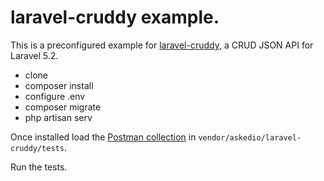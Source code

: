 # laravel-cruddy example.
This is a preconfigured example for [laravel-cruddy](https://github.com/Askedio/laravel-Cruddy), a CRUD JSON API for Laravel 5.2.


* clone
* composer install
* configure .env
* composer migrate
* php artisan serv


Once installed load the [Postman collection](https://raw.githubusercontent.com/Askedio/laravel-Cruddy/master/tests/Main.json.postman_collection) in `vendor/askedio/laravel-cruddy/tests`.

Run the tests.
